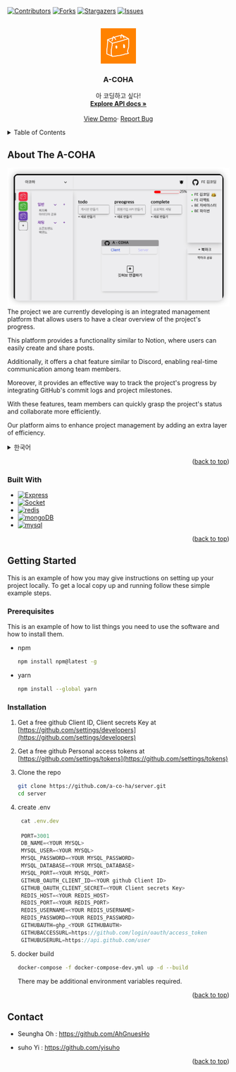 
<a name="readme-top"></a>


[![Contributors][contributors-shield]][contributors-url]
[![Forks][forks-shield]][forks-url]
[![Stargazers][stars-shield]][stars-url]
[![Issues][issues-shield]][issues-url]



<!-- PROJECT LOGO -->
<br />
<div align="center">
  <a href="https://github.com/a-co-ha/server">
    <img src="images/acoha_orange.png" alt="Logo" width="80" height="80">
  </a>

<h3 align="center">A-COHA</h3>

  <p align="center">
    아 코딩하고 싶다! 
    <br />
    <a href="https://documenter.getpostman.com/view/25838963/2s93CPpBte"><strong>Explore API docs »</strong></a>
    <br />
    <br />
    <a href="https://acoha.site">View Demo</a>·
    <a href="https://github.com/a-co-ha/server/issues">Report Bug</a>
  </p>
</div>



<!-- TABLE OF CONTENTS -->
<details>
  <summary>Table of Contents</summary>
  <ol>
    <li>
      <a href="#about-the-A-COHA">About The A-COHA</a>
      <ul>
        <li><a href="#built-with">Built With</a></li>
      </ul>
    </li>
    <li>
      <a href="#getting-started">Getting Started</a>
      <ul>
        <li><a href="#prerequisites">Prerequisites</a></li>
        <li><a href="#installation">Installation</a></li>
      </ul>
    </li>
    <li><a href="#usage">Usage</a></li>
    <li><a href="#roadmap">Roadmap</a></li>
    <li><a href="#contributing">Contributing</a></li>
    <li><a href="#license">License</a></li>
    <li><a href="#contact">Contact</a></li>
    <li><a href="#acknowledgments">Acknowledgments</a></li>
  </ol>
</details>



<!-- ABOUT THE PROJECT -->
## About The A-COHA
 <img src="images/main_page.png" alt="main">
  The project we are currently developing is an integrated management platform that allows users to have a clear overview of the project's progress.

This platform provides a functionality similar to Notion, where users can easily create and share posts.

Additionally, it offers a chat feature similar to Discord, enabling real-time communication among team members.

Moreover, it provides an effective way to track the project's progress by integrating GitHub's commit logs and project milestones.

With these features, team members can quickly grasp the project's status and collaborate more efficiently.

Our platform aims to enhance project management by adding an extra layer of efficiency.
<details>


<summary>한국어</summary>
저희가 개발 중인 프로젝트는 현재 진행 상황을 한눈에 볼 수 있는 통합 관리 플랫폼입니다.

이 플랫폼은 노션과 같이 간편하게 게시글을 작성하고 공유할 수 있는 기능을 제공합니다. 

또한, 디스코드와 유사한 채팅 기능을 통해 실시간으로 소통할 수 있습니다.

그리고 GitHub의 커밋 로그와 프로젝트 진행률을 효과적으로 확인할 수 있는 기능도 제공합니다.
  
이를 통해 팀원들은 프로젝트의 진행 상황을 신속하게 파악하고 협업을 원활히 진행할 수 있습니다. 
  
우리 플랫폼은 프로젝트 관리를 한 단계 더 효율적으로 만들어줄 것입니다.

</details>
<p align="right">(<a href="#readme-top">back to top</a>)</p>




### Built With

* [![Express][Express.js]][Express-url]
* [![Socket][Socket.js]][Socket-url]
* [![redis][redis.io]][redis-url]
* [![mongoDB][mongoDB.dev]][mongoDB-url]
* [![mysql][mysql.com]][mysql-url]

<p align="right">(<a href="#readme-top">back to top</a>)</p>



<!-- GETTING STARTED -->
## Getting Started

This is an example of how you may give instructions on setting up your project locally.
To get a local copy up and running follow these simple example steps.

### Prerequisites

This is an example of how to list things you need to use the software and how to install them.
* npm
  ```sh
  npm install npm@latest -g
  ```
* yarn 
    ```sh
  npm install --global yarn
    ```


### Installation

1. Get a free github Client ID, Client secrets Key at [https://github.com/settings/developers](https://github.com/settings/developers)
2. Get a free github Personal access tokens  at [https://github.com/settings/tokens](https://github.com/settings/tokens)
3. Clone the repo
   ```sh
   git clone https://github.com/a-co-ha/server.git
   cd server
   ```
4. create .env
   ```js
    cat .env.dev

    PORT=3001
    DB_NAME=<YOUR MYSQL>
    MYSQL_USER=<YOUR MYSQL>
    MYSQL_PASSWORD=<YOUR MYSQL_PASSWORD>
    MYSQL_DATABASE=<YOUR MYSQL_DATABASE>
    MYSQL_PORT=<YOUR MYSQL_PORT>
    GITHUB_OAUTH_CLIENT_ID=<YOUR github Client ID>
    GITHUB_OAUTH_CLIENT_SECRET=<YOUR Client secrets Key>
    REDIS_HOST=<YOUR REDIS_HOST>
    REDIS_PORT=<YOUR REDIS_PORT>
    REDIS_USERNAME=<YOUR REDIS_USERNAME>
    REDIS_PASSWORD=<YOUR REDIS_PASSWORD>
    GITHUBAUTH=ghp_<YOUR GITHUBAUTH>
    GITHUBACCESSURL=https://github.com/login/oauth/access_token
    GITHUBUSERURL=https://api.github.com/user
   ```
5. docker build 
    ```sh
    docker-compose -f docker-compose-dev.yml up -d --build 
     ```

    There may be additional environment variables required.
<p align="right">(<a href="#readme-top">back to top</a>)</p>



## Contact

- Seungha Oh  : https://github.com/AhGnuesHo

- suho Yi : https://github.com/yisuho


<p align="right">(<a href="#readme-top">back to top</a>)</p>




<!-- MARKDOWN LINKS & IMAGES -->
<!-- https://www.markdownguide.org/basic-syntax/#reference-style-links -->
[contributors-shield]: https://img.shields.io/github/contributors/a-co-ha/server.svg?style=for-the-badge
[contributors-url]: https://github.com/a-co-ha/server/graphs/contributors
[forks-shield]: https://img.shields.io/github/forks/a-co-ha/server.svg?style=for-the-badge
[forks-url]: https://github.com/a-co-ha/server/network/members
[stars-shield]: https://img.shields.io/github/stars/a-co-ha/server.svg?style=for-the-badge
[stars-url]: https://github.com/a-co-ha/server/stargazers
[issues-shield]: https://img.shields.io/github/issues/a-co-ha/server.svg?style=for-the-badge
[issues-url]: https://github.com/a-co-ha/server/issues

[Express.js]: https://img.shields.io/badge/Express-20232A?style=for-the-badge&logo=express&logoColor=61DAFB
[Express-url]: https://expressjs.com/ko/


[Socket.js]: https://img.shields.io/badge/Socket.io-35495E?style=for-the-badge&logo=socket.io&logoColor=4FC08D
[Socket-url]: https://socket.io/


[redis.io]: https://img.shields.io/badge/redis-DD0031?style=for-the-badge&logo=redis&logoColor=white
[redis-url]: https://redis.com/


[mongoDB.dev]: https://img.shields.io/badge/mongoDB-4A4A55?style=for-the-badge&logo=mongoDB&logoColor=FF3E00
[mongoDB-url]: https://www.mongodb.com/


[mysql.com]: https://img.shields.io/badge/mysql-FF2D20?style=for-the-badge&logo=mysql&logoColor=white
[mysql-url]: https://mysql.com